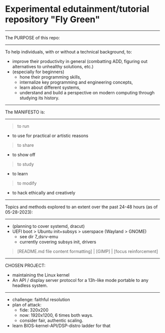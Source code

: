 # Experimental edutainment/tutorial repository "Fly Green"

__________________________________________________________________________
The PURPOSE of this repo:
__________________________________________________________________________

To help individuals, with or without a technical background, to: 
- improve their productivity in general (combatting ADD, figuring out
  alternatives to unhealthy solutions, etc.) 
- (especially for beginners)
  - hone their programming skills,
  - internalize key programming and engineering concepts,
  - learn about different systems,
  - understand and build a perspective on modern computing through studying
    its history. 

__________________________________________________________________________
The MANIFESTO is:
__________________________________________________________________________

> to run
  - to use for practical or artistic reasons
> to share
  - to show off
> to study
  - to learn
> to modify
  - to hack ethically and creatively

__________________________________________________________________________
Topics and methods explored to an extent over the past 24-48 hours (as of 05-28-2023):
__________________________________________________________________________

- (planning to cover systemd, dracut)
- UEFI boot > Ubuntu init+subsys > userspace (Wayland > GNOME)
  - see dir 7_dsrv-emu
  - currently covering subsys init, drivers
> [README.md file content formatting] | 
> [GIMP] | 
> [focus reinforcement]

__________________________________________________________________________
CHOSEN PROJECT:
- maintaining the Linux kernel 
- An API / display server protocol for a 13h-like mode portable to any headless system. 
__________________________________________________________________________

- challenge: faithful resolution
- plan of attack:
  - fide: 320x200
  - now: 1920x1200, 6 times both ways.
  - consider fair, authentic scaling. 
- learn BIOS-kernel-API/DSP-distro ladder for that 

